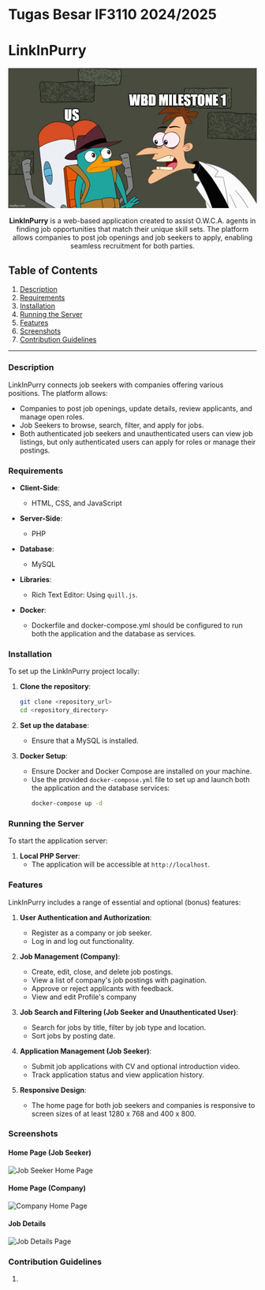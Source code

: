 # Tugas Besar IF3110 2024/2025

# LinkInPurry
<img src="php\src\public\images\meme.jpg">

<div align="center">
  
**LinkInPurry** is a web-based application created to assist O.W.C.A. agents in finding job opportunities that match their unique skill sets. The platform allows companies to post job openings and job seekers to apply, enabling seamless recruitment for both parties.
  
</div>

## Table of Contents
1. [Description](#description)
2. [Requirements](#requirements)
3. [Installation](#installation)
4. [Running the Server](#running-the-server)
5. [Features](#features)
6. [Screenshots](#screenshots)
7. [Contribution Guidelines](#contribution-guidelines)

---

### Description
LinkInPurry connects job seekers with companies offering various positions. The platform allows:
- Companies to post job openings, update details, review applicants, and manage open roles.
- Job Seekers to browse, search, filter, and apply for jobs.
- Both authenticated job seekers and unauthenticated users can view job listings, but only authenticated users can apply for roles or manage their postings.

### Requirements
- **Client-Side**:
  - HTML, CSS, and JavaScript 
  
- **Server-Side**:
  - PHP
  
- **Database**:
  - MySQL

  
- **Libraries**:
  - Rich Text Editor: Using `quill.js`.


- **Docker**:
  - Dockerfile and docker-compose.yml should be configured to run both the application and the database as services.

### Installation
To set up the LinkInPurry project locally:

1. **Clone the repository**:
   ```bash
   git clone <repository_url>
   cd <repository_directory>
   ```
2. **Set up the database**:
   - Ensure that a MySQL is installed.

3. **Docker Setup**:
   - Ensure Docker and Docker Compose are installed on your machine.
   - Use the provided `docker-compose.yml` file to set up and launch both the application and the database services:
     ```bash
     docker-compose up -d
     ```


### Running the Server
To start the application server:

1. **Local PHP Server**:
   - The application will be accessible at `http://localhost`.

### Features
LinkInPurry includes a range of essential and optional (bonus) features:

1. **User Authentication and Authorization**:
   - Register as a company or job seeker.
   - Log in and log out functionality.
   
2. **Job Management (Company)**:
   - Create, edit, close, and delete job postings.
   - View a list of company's job postings with pagination.
   - Approve or reject applicants with feedback.
   - View and edit Profile's company

3. **Job Search and Filtering (Job Seeker and Unauthenticated User)**:
   - Search for jobs by title, filter by job type and location.
   - Sort jobs by posting date.
   
4. **Application Management (Job Seeker)**:
   - Submit job applications with CV and optional introduction video.
   - Track application status and view application history.

5. **Responsive Design**:
   - The home page for both job seekers and companies is responsive to screen sizes of at least 1280 x 768 and 400 x 800.

### Screenshots
#### Home Page (Job Seeker)
![Job Seeker Home Page](images/job_seeker_home.png)

#### Home Page (Company)
![Company Home Page](images/company_home.png)

#### Job Details
![Job Details Page](images/job_details.png)


### Contribution Guidelines
1. 

